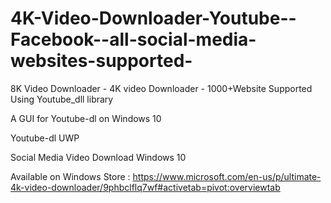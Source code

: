 # 4K-Video-Downloader-Youtube--Facebook--all-social-media-websites-supported-
8K Video Downloader - 4K video Downloader - 1000+Website Supported Using Youtube_dll library


A GUI for Youtube-dl on Windows 10

Youtube-dl UWP


Social Media Video Download Windows 10

Available on Windows Store : https://www.microsoft.com/en-us/p/ultimate-4k-video-downloader/9phbclflq7wf#activetab=pivot:overviewtab



